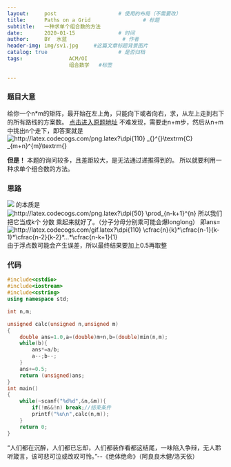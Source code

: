 ```yaml
---
layout:     post   				    # 使用的布局（不需要改）
title:      Paths on a Grid  				# 标题 
subtitle:   一种求单个组合数的方法
date:       2020-01-15 				# 时间
author:     BY 	水蓝					# 作者
header-img: img/sv1.jpg 	#这篇文章标题背景图片
catalog: true 						# 是否归档
tags:				ACM/OI 
                    组合数学   #标签
  
---
```



### 题目大意
给你一个n*m的矩阵，最开始在左上角，只能向下或者向右，求，从左上走到右下的所有路线的方案数。
[点击进入原题地址](http://poj.org/problem?id=1942)
不难发现，需要走n+m步，然后从n+m中挑出n个走下，即答案就是<img src="http://latex.codecogs.com/png.latex?\dpi{110}&space;_{}^{}\textrm{C}&space;_{m&plus;n}^{m}\textrm{}" title="http://latex.codecogs.com/png.latex?\dpi{110} _{}^{}\textrm{C} _{m+n}^{m}\textrm{}" />


**但是！**
本题的询问较多，且差距较大，是无法通过递推得到的。
所以就要利用一种求单个组合数的方法。
### 思路
![](http://latex.codecogs.com/png.latex?C_{n}^{k}) 
的本质是<img src="http://latex.codecogs.com/png.latex?\dpi{50}&space;\prod_{n-k&plus;1}^{n}&space;" title="http://latex.codecogs.com/png.latex?\dpi{50} \prod_{n-k+1}^{n} " />
所以我们把它当成k个 分数 乘起来就好了。（分子分母分别乘可能会爆longlong）
即ans=<img src="http://latex.codecogs.com/gif.latex?\dpi{110}&space;\cfrac{n}{k}*\cfrac{n-1}{k-1}*\cfrac{n-2}{k-2}*...*\cfrac{n-k&plus;1}{1}" title="http://latex.codecogs.com/gif.latex?\dpi{110} \cfrac{n}{k}*\cfrac{n-1}{k-1}*\cfrac{n-2}{k-2}*...*\cfrac{n-k+1}{1}" />
由于浮点数可能会产生误差，所以最终结果要加上0.5再取整

### 代码
```cpp
#include<cstdio>
#include<iostream>
#include<cstring>
using namespace std;

int n,m;

unsigned calc(unsigned n,unsigned m)
{
    double ans=1.0,a=(double)m+n,b=(double)min(n,m);
    while(b){
        ans*=a/b;
        a--;b--;
    }
    ans+=0.5;
    return (unsigned)ans;
}
int main()
{
    while(~scanf("%d%d",&n,&m)){
        if(!m&&!n) break;//结束条件
        printf("%u\n",calc(n,m));
    }
    return 0;
}
```
“人们都在沉醉，人们都已忘却，人们都装作看都这结尾，一味陷入争辩，无人聆听箴言，该可悲可泣或改叹可怜。”--《绝体绝命》（阿良良木健/洛天依）